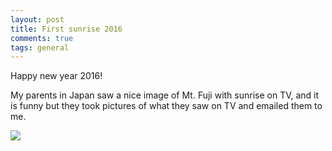 ```yaml
---
layout: post
title: First sunrise 2016
comments: true
tags: general
---
```


Happy new year 2016!

My parents in Japan saw a nice image of Mt. Fuji with sunrise on TV, and it is funny but they took pictures of what they saw on TV and emailed them to me.

![](https://3.bp.blogspot.com/-ewNfgMxxNwc/VoWtdSw4FmI/AAAAAAAAAWU/DzcBNalJqdI/s1600/20160101065326.jpg)
